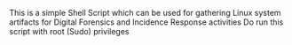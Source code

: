 This is a simple Shell Script which can be used for gathering Linux system artifacts for Digital Forensics and Incidence Response activities
Do run this script with root (Sudo) privileges
